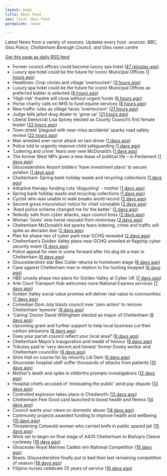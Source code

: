 ```yaml
---
layout: page
title: News Feed
seo: local news feed
permalink: /news

---
```


Latest News from a variety of sources. Updates every hour.
_sources: BBC, Glos Police, Cheltenham Borough Council, and Glos news centre_

[Get this page as daily RSS feed](/daily.rss)

<!-- news_marker starts -->
- Former council offices could become luxury spa hotel ([47 minutes ago](https://www.bbc.com/news/articles/c4g6e60kdy1o))
- Luxury spa hotel could be the future for iconic Municipal Offices ([1 hours ago](https://gloucesternewscentre.co.uk/luxury-spa-hotel-could-be-the-future-for-iconic-municipal-offices/))
- Headlines: Crop circles and village 'overtourism' ([3 hours ago](https://www.bbc.com/news/articles/ckgrj59nqg5o))
- Luxury spa hotel could be the future for iconic Municipal Offices as preferred bidder is selected ([6 hours ago](https://www.cheltenham.gov.uk/news/article/3014/luxury_spa_hotel_could_be_the_future_for_iconic_municipal_offices_as_preferred_bidder_is_selected))
- 'High risk' theatre will close without urgent funds ([8 hours ago](https://www.bbc.com/news/articles/cvgqqypywe1o))
- Horse charity calls on NHS to fund equine services ([8 hours ago](https://www.bbc.com/news/articles/cy8d927xllzo))
- New traffic rules as village faces 'overtourism' ([21 hours ago](https://www.bbc.com/news/articles/cvg99j1y39ro))
- Judge tells jailed drug dealer to 'grow up' ([21 hours ago](https://www.bbc.com/news/articles/cp3qqky8gnwo))
- Liberal Democrat Lisa Spivey elected as County Council’s first female leader ([22 hours ago](https://gloucesternewscentre.co.uk/liberal-democrat-lisa-spivey-elected-as-county-councils-first-female-leader/))
- Town street ‘plagued with near-miss accidents’ sparks road safety review ([22 hours ago](https://gloucesternewscentre.co.uk/town-street-plagued-with-near-miss-accidents-sparks-road-safety-review/))
- Man arrested over racist attack on taxi driver ([1 days ago](https://www.bbc.com/news/articles/c87jjwnqxz2o))
- Police told to urgently improve child safeguarding ([1 days ago](https://www.bbc.com/news/articles/clyggrx8njeo))
- ‘Loitering and crime’ fears over new McDonald’s ([1 days ago](https://www.bbc.com/news/articles/ckg4xerxx67o))
- The former West MPs given a new lease of political life – in Parliament ([1 days ago](https://www.bbc.com/news/articles/cp8y26vvkyxo))
- Gloucestershire Airport bidders ‘have investment plans’ to secure aviation ([1 days ago](https://gloucesternewscentre.co.uk/gloucestershire-airport-bidders-have-investment-plans-to-secure-aviation/))
- Cheltenham: Spring bank holiday waste and recycling collections ([1 days ago](https://gloucesternewscentre.co.uk/cheltenham-spring-bank-holiday-waste-and-recycling-collections/))
- Adoptive therapy funding cuts 'disgusting' - mother ([1 days ago](https://www.bbc.com/news/articles/c4g2rpypmp9o))
- Spring bank holiday waste and recycling collections ([1 days ago](https://www.cheltenham.gov.uk/news/article/3013/spring_bank_holiday_waste_and_recycling_collections))
- Cyclist who was unable to walk breaks world record ([2 days ago](https://www.bbc.com/news/articles/ce822e66159o))
- Second gross misconduct notice for chief constable ([2 days ago](https://www.bbc.com/news/articles/cy8nnxy83lro))
- 'Axed police scheme changed me for the better' ([2 days ago](https://www.bbc.com/news/articles/cj425087v5po))
- Nobody safe from cyber attacks, says council boss ([2 days ago](https://www.bbc.com/news/articles/cyvm4ljl2l8o))
- Woman 'loves' new horse rescued from motorway ([2 days ago](https://www.bbc.com/news/articles/c4g2r40ye9eo))
- Cheltenham McDonald’s bid sparks fears loitering, crime and traffic will spike as decision due ([2 days ago](https://gloucesternewscentre.co.uk/cheltenham-mcdonalds-bid-sparks-fears-loitering-crime-and-traffic-will-spike-as-decision-due/))
- Plan for phase two of cyber park near GCHQ revealed ([2 days ago](https://www.bbc.com/news/articles/clygqx2jp95o))
- Cheltenham’s Golden Valley plans near GCHQ unveiled at flagship cyber security event ([5 days ago](https://gloucesternewscentre.co.uk/cheltenhams-golden-valley-plans-near-gchq-unveiled-at-flagship-cyber-security-event/))
- Police appeal for man to come forward after his dog bit a man in Cheltenham ([6 days ago](https://gloucesternewscentre.co.uk/police-appeal-for-man-to-come-forward-after-his-dog-bit-a-man-in-cheltenham/))
- Gloucestershire star Ben Cutler returns to hometown stage ([6 days ago](https://gloucesternewscentre.co.uk/gloucestershire-star-ben-cutler-returns-to-hometown-stage/))
- Case against Cheltenham man in relation to fox hunting stopped ([6 days ago](https://gloucesternewscentre.co.uk/case-against-cheltenham-man-in-relation-to-fox-hunting-stopped/))
- HBD unveils phase two plans for Golden Valley at Cyber UK ([7 days ago](https://www.cheltenham.gov.uk/news/article/3012/hbd_unveils_phase_two_plans_for_golden_valley_at_cyber_uk))
- Arle Court Transport Hub welcomes more National Express services ([7 days ago](https://gloucesternewscentre.co.uk/arle-court-transport-hub-welcomes-more-national-express-services/))
- Golden Valley social value promise will deliver real value to communities ([7 days ago](https://www.cheltenham.gov.uk/news/article/3011/golden_valley_social_value_promise_will_deliver_real_value_to_communities))
- Comedian Dom Joly blasts council over ‘zero action’ to remove Cheltenham ‘eyesore’ ([8 days ago](https://gloucesternewscentre.co.uk/comedian-dom-joly-blasts-council-over-zero-action-to-remove-cheltenham-eyesore/))
- ‘Caring’ Doctor David Willingham elected as mayor of Cheltenham ([8 days ago](https://gloucesternewscentre.co.uk/caring-doctor-david-willingham-elected-as-mayor-of-cheltenham/))
- Upcoming grant and further support to help local business cut their carbon emissions ([8 days ago](https://www.cheltenham.gov.uk/news/article/3010/upcoming_grant_and_further_support_to_help_local_business_cut_their_carbon_emissions))
- Does your parish council reflect your local area? ([9 days ago](https://www.cheltenham.gov.uk/news/article/3009/does_your_parish_council_reflect_your_local_area))
- Cheltenham Mayor’s inauguration and medal of honour ([9 days ago](https://www.cheltenham.gov.uk/news/article/3008/cheltenham_mayors_inauguration_and_medal_of_honour))
- Tributes paid to ‘very decent and honest’ former Dowty worker and Cheltenham councillor ([9 days ago](https://gloucesternewscentre.co.uk/tributes-paid-to-very-decent-and-honest-former-dowty-worker-and-cheltenham-councillor/))
- Shire Hall on course for by minority Lib Dem ([9 days ago](https://gloucesternewscentre.co.uk/shire-hall-on-course-for-by-minority-lib-dem/))
- Gloucester hospital staff suffer thousands of attacks from patients ([10 days ago](https://gloucesternewscentre.co.uk/gloucester-hospital-staff-suffer-thousands-of-attacks-from-patients/))
- Mother’s death and spike in stillbirths prompts investigations ([12 days ago](https://gloucesternewscentre.co.uk/mothers-death-and-spike-in-stillbirths-prompts-investigations/))
- Hospital chiefs accused of ‘misleading the public’ amid pay dispute ([13 days ago](https://gloucesternewscentre.co.uk/hospital-chiefs-accused-of-misleading-the-public-amid-pay-dispute/))
- Controlled explosion takes place in Chedworth ([13 days ago](https://gloucesternewscentre.co.uk/controlled-explosion-takes-place-in-chedworth/))
- Cheltenham Feel Good card launched to boost health and fitness ([14 days ago](https://www.cheltenham.gov.uk/news/article/3007/cheltenham_feel_good_card_launched_to_boost_health_and_fitness))
- Council wants your views on domestic abuse ([14 days ago](https://gloucesternewscentre.co.uk/council-wants-your-views-on-domestic-abuse/))
- Community projects awarded funding to improve health and wellbeing ([15 days ago](https://www.cheltenham.gov.uk/news/article/3006/community_projects_awarded_funding_to_improve_health_and_wellbeing))
- Threatening Cotswold woman who carried knife in public spared jail ([15 days ago](https://gloucesternewscentre.co.uk/threatening-cotswold-woman-who-carried-knife-in-public-spared-jail/))
- Work set to begin on final stage of A435 Cheltenham to Bishop’s Cleeve cycleway ([16 days ago](https://gloucesternewscentre.co.uk/work-set-to-begin-on-final-stage-of-a435-cheltenham-to-bishops-cleeve-cycleway/))
- Gloucester Royal Marines Cadets win National Competition ([16 days ago](https://gloucesternewscentre.co.uk/gloucester-royal-marines-cadets-win-national-competition/))
- Bowls: Gloucestershire finally put to bed their last remaining competition of season ([16 days ago](https://gloucesternewscentre.co.uk/bowls-gloucestershire-finally-put-to-bed-their-last-remaining-competition-of-season/))
- Filipino nurses celebrate 25 years of service ([16 days ago](https://gloucesternewscentre.co.uk/filipino-nurses-celebrate-25-years-of-service/))

<!-- news_marker ends -->
